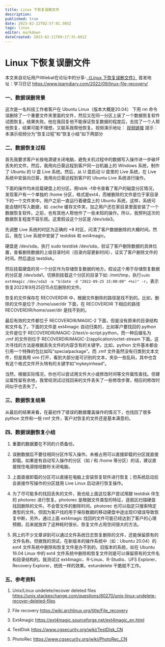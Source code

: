 ```yaml
---
title: Linux 下恢复误删文件
description: 
published: true
date: 2023-02-22T02:57:01.505Z
tags: linux
editor: markdown
dateCreated: 2023-02-21T09:17:35.091Z
---
```


#  Linux 下恢复误删文件
本文来自论坛用户littlebat在论坛中的分享-[《Linux 下恢复误删文件》](https://bbs.deepin.org/post/243925)
首发地址：学习日记 https://www.learndiary.com/2022/09/linux-file-recovery/

### 一、数据误删背景

这次是一名科技工作者客户在 Ubuntu Linux（版本大概是20.04） 下用 rm 命令误删除了一个重要文件夹里面的文件，然后又在同一分区上装了一个数据恢复软件试图恢复。结果失败。他在我回复他不能保证恢复数据的程度后，去找了一个人帮他恢复，结果可能不理想，又联系我帮他恢复。视频演示地址：
[视频链接](https://www.bilibili.com/video/BV1s14y187MK?share_source=copy_web&vd_source=d1925b070926f23b2b6676137251e9ea)
提示：本演示视频分为“恢复过程”和“恢复小结”如下两部分
 
### 二、数据恢复过程

首先我要求客户长按电源键关闭电脑，避免关机过程中的数据写入操作进一步破坏丢失的文件。然后，我用向日葵远程到客户同一台机器上的 Windows 系统，制作了 Ubuntu 的 U 盘 Live 系统。然后，从 U 盘启动 U 盘里的 Live 系统，在 Live 系统中安装向日葵，我用向日葵远程到客户的 Ubuntu Live 系统进行操作。

下面的操作均未挂载硬盘上的分区。用lsblk -f命令查看了客户的磁盘分区情况，发现客户有一个单独的 /home 分区，格式是ext4，而被删除的文件是位于家目录下的一个文件夹中。用户之前一直运行着硬盘上的 Ubuntu 系统，这样，系统可能会随时写入数据，如 .cache 缓存文件夹，加之用户还在家目录里面安装了一个数据恢复软件。之前，也有其他人帮他作了一些未知的操作。所以，我预判这次的数据恢复程度不容乐观。这里假设这个分区是 /dev/sda3。

先调整 Live 系统的时区为正确的 +8 时区，问清了客户数据删除的大概时间。然后，我在 Live 系统中安装了 testdisk 和 ext4magic。

硬盘是 /dev/sda，执行 sudo testdisk /dev/sda，验证了客户删除数据的具体位置，查看删除数据的上级目录时间（目录内容更新时间），证实了客户删除文件的时间。然后退出 testdisk。

然后挂载硬盘的另一个分区作为存储恢复数据的地方。假设这个用于存储恢复数据的分区是 /dev/sda1，切换到挂载这个分区的目录下如: /mnt/tmp，执行`sudo ext4magic /dev/sda3 -a "$(date -d "2022-09-25 15:00:00" +%s)" -r`，表示恢复2022年9月25日15点后删除的文件。

恢复的文件保存在 RECOVERDIR 中，根据文件删除的路径是找不到的。比如，删除的文件是位于 /home/user/dir 下面，在 RECOVERDIR 下相应的路径 RECOVERDIR/home/user/dir 是找不到的。

最后有效的文件都位于 RECOVERDIR/MAGIC-2 下面，但是没有原来的目录结构和文件名了。下面的文件是 ext4magic 自动归类的，比如客户要找回的 python 文件是位于 RECOVERDIR/MAGIC-2/text/x-script.python，而一种后缀名为 .rmf 的文件则位于 RECOVERDIR/MAGIC-2/application/octet-stream 下面。这次寻找的方法是根据丢失文件的内容含有的关键字。比如，python 文件基本都会引用一个特殊的包比如叫“specialpackage”。而 .rmf 文件虽然没有归类到文本文件，但是我用 vim 打开，看到大部分是可识别的文本，夹杂一些乱码，其中也含有这个格式文件开头特有的关键字如“mykeyinhead”。

当然，根据实际情况，你也可以尝试用文件大小或修改时间等文件属性查找。但建议属性留有余地，我曾经测试过找回来的文件丢失了一些修改步骤，相应的修改时间似乎也丢失了。

### 三、数据恢复结果

从最后的结果来看，在最初作了错误的数据覆盖操作的情况下，也找回了很多 python 文件和一些 rmf 文件，客户对恢复的文件还是基本满意的。

### 四、数据误删恢复小结

1. 重要的数据要在不同的介质备份。

2. 误删数据后不要往相同分区作写入操作。未被占用可以直接卸载的分区就直接卸载。如果是有自动写入操作的分区（如 / 和 /home 等分区）的话，建议直接按住电源按纽数秒关闭电脑。

3. 上面直接卸载的分区可以直接在电脑上安装恢复软件进行恢复；但系统启动后会直接作写操作的分区就用 Live Linux 启动进行恢复操作。

4. 为了尽可能多的找回丢失的文件，我也给上面这位客户尝试用跟 testdisk 伴生的 photorec 进行恢复。photorec 是根据文件类型的特征，逐扇区扫描硬盘找回删除的文件。不会管文件的删除时间。photorec 也可以指定只搜索特定类型的文件。但因为客户找的用于保存数据的移动硬盘中途出现IO错误导致恢复中断，另外，通过上面 ext4magic 找回的文件可能已经达到了客户的心理预期，后来就放弃了这种耗时很长、恢复文件占用空间很大的方法。

5. 网上的不少文章讲到可以通过文件系统日志恢复删除的文件，还能保留原有的文件名称。但据我的测试，在新版本的操作系统中（如：Ubuntu 20.04）的 ext4 文件系统中删除和恢复文件是办不到的。旧版本的系统，如在 Ubuntu 16.04 Linux 中的 ext4 文件系统中删除和恢复文件则是可以保留原有的文件名和目录结构的。我测试过 ext4magic、R-Linux、R-Studio、UFS Explorer、Recovery Explorer，统统一样的效果。extundelete 干脆就不工作。

### 五、参考资料

1. Unix/Linux undelete/recover deleted files https://unix.stackexchange.com/questions/80270/unix-linux-undelete-recover-deleted-files

2. File recovery https://wiki.archlinux.org/title/File_recovery

3. Ext4magic https://ext4magic.sourceforge.net/ext4magic_en.html

4. TestDisk https://www.cgsecurity.org/wiki/TestDisk_CN

5. PhotoRec https://www.cgsecurity.org/wiki/PhotoRec_CN